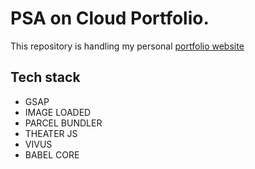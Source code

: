 # PSA on Cloud Portfolio.
This repository is handling my personal [portfolio website](https://psaoncloud.com)

## Tech stack 
- GSAP
- IMAGE LOADED
- PARCEL BUNDLER
- THEATER JS
- VIVUS
- BABEL CORE
